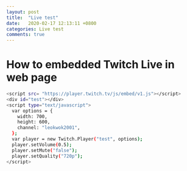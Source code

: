 ```yaml
---
layout: post
title:  "Live test"
date:   2020-02-17 12:13:11 +0800
categories: Live test
comments: true
---
```


# How to embedded Twitch Live in web page

```bash
<script src= "https://player.twitch.tv/js/embed/v1.js"></script>
<div id="test"></div>
<script type="text/javascript">
  var options = {
    width: 700,
    height: 600,
    channel: "leokwok2001", 
  };
  var player = new Twitch.Player("test", options);
  player.setVolume(0.5);
  player.setMute("false");
  player.setQuality("720p");
</script>
```

<script src= "https://player.twitch.tv/js/embed/v1.js"></script>
<div id="test"></div>
<script type="text/javascript">
  var options = {
    width: 700,
    height: 600,
    channel: "leokwok2001",
    
  };
  var player = new Twitch.Player("test", options);
  player.setVolume(0.5);
  player.setMute("false");
  player.setQuality("720p");
  
</script>